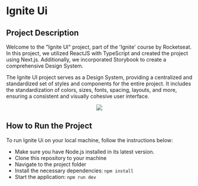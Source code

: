 # Ignite Ui

<h2>Project Description</h2>
Welcome to the "Ignite UI" project, part of the 'Ignite' course by Rocketseat. In this project, we utilized ReactJS with TypeScript and created the project using Next.js. Additionally, we incorporated Storybook to create a comprehensive Design System.

The Ignite UI project serves as a Design System, providing a centralized and standardized set of styles and components for the entire project. It includes the standardization of colors, sizes, fonts, spacing, layouts, and more, ensuring a consistent and visually cohesive user interface.

<div align="center">
  <img src="https://github.com/arthur-carminatti/05-ignite-reactjs/assets/126788701/543ae040-3f8c-4bcf-bf96-f22e68487a01"/>
</div>

<h2>How to Run the Project</h2>

To run Ignite Ui on your local machine, follow the instructions below:

- Make sure you have Node.js installed in its latest version.
- Clone this repository to your machine
- Navigate to the project folder
- Install the necessary dependencies: `npm install`
- Start the application: `npm run dev`
